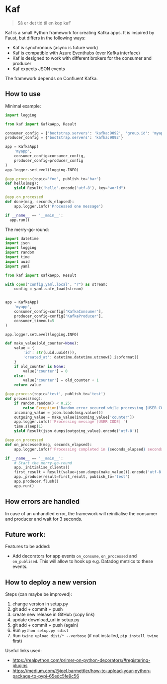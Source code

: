# Kaf

> Så er det tid til en kop kaf'

Kaf is a small Python framework for creating Kafka apps. It is inspired by Faust, but differs in the following ways:

- Kaf is synchronous (async is future work)
- Kaf is compatible with Azure Eventhubs (over Kafka interface)
- Kaf is designed to work with different brokers for the consumer and producer
- Kaf expects JSON events

The framework depends on Confluent Kafka.

## How to use

Minimal example:

```python
import logging

from kaf import KafkaApp, Result

consumer_config = {'bootstrap.servers': 'kafka:9092', 'group.id': 'myapp'}
producer_config = {'bootstrap.servers': 'kafka:9092'}

app = KafkaApp(
    'myapp',
    consumer_config=consumer_config,
    producer_config=producer_config
)
app.logger.setLevel(logging.INFO)

@app.process(topic='foo', publish_to='bar')
def hello(msg):
    yield Result('hello'.encode('utf-8'), key="world")

@app.on_processed
def done(msg, seconds_elapsed):
    app.logger.info('Processed one message')

if __name__ == '__main__':
  app.run()
```

The merry-go-round:

```python
import datetime
import json
import logging
import random
import time
import uuid
import yaml

from kaf import KafkaApp, Result

with open('config.yaml.local', "r") as stream:
    config = yaml.safe_load(stream)


app = KafkaApp(
    'myapp',
    consumer_config=config['KafkaConsumer'],
    producer_config=config['KafkaProducer'],
    consumer_timeout=5
)

app.logger.setLevel(logging.INFO)

def make_value(old_counter=None):
    value = {
        'id': str(uuid.uuid4()),
        'created_at': datetime.datetime.utcnow().isoformat()
    }
    if old_counter is None:
        value['counter'] = 0
    else:
        value['counter'] = old_counter + 1
    return value

@app.process(topic='test', publish_to='test')
def process(msg):
    if random.random() < 0.25:
        raise Exception('Random error occured while processing [USER CODE]')
    incoming_value = json.loads(msg.value())
    outgoing_value = make_value(incoming_value['counter'])
    app.logger.info(f'Processing message [USER CODE] ')
    time.sleep(1)
    yield Result(json.dumps(outgoing_value).encode('utf-8'))

@app.on_processed
def on_processed(msg, seconds_elapsed):
    app.logger.info(f'Processing completed in {seconds_elapsed} seconds [USER CODE]')

if __name__ == '__main__':
    # Start the merry-go-round
    app._initialise_clients()
    first_result = Result(value=json.dumps(make_value()).encode('utf-8'))
    app._produce(result=first_result, publish_to='test')
    app.producer.flush()
    app.run()
```

## How errors are handled

In case of an unhandled error, the framework will reinitialise the consumer and producer
and wait for 3 seconds.

## Future work:

Features to be added:

- Add decorators for app events `on_consume`, `on_processed` and `on_publised`. This will allow to hook up e.g. Datadog metrics to these events.

## How to deploy a new version

Steps (can maybe be improved):

1. change version in setup.py
1. git add + commit + push
1. create new release in GitHub (copy link)
1. update download_url in setup.py
1. git add + commit + push (again)
1. Run `python setup.py sdist`
1. Run `twine upload dist/* --verbose` (if not installed, `pip install twine` first)



Useful links used:

- https://realpython.com/primer-on-python-decorators/#registering-plugins
- https://medium.com/@joel.barmettler/how-to-upload-your-python-package-to-pypi-65edc5fe9c56
